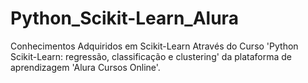 # Python_Scikit-Learn_Alura
 Conhecimentos Adquiridos em Scikit-Learn Através do Curso 'Python Scikit-Learn: regressão, classificação e clustering' da plataforma de aprendizagem 'Alura Cursos Online'.
